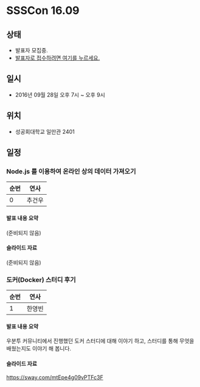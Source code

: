 # SSSCon 16.09

## 상태
 - 발표자 모집중.
 - [발표자로 접수하려면 여기를 누르세요.](https://goo.gl/forms/DR4PNTEqtDAOI2Bp1)

## 일시
 - 2016년 09월 28일 오후 7시 ~ 오후 9시

## 위치
 - 성공회대학교 일만관 2401

## 일정

### Node.js 를 이용하여 온라인 상의 데이터 가져오기
순번|연사
--- | ---
0 | 추건우
#### 발표 내용 요약
(준비되지 않음)
#### 슬라이드 자료
(준비되지 않음)

### 도커(Docker) 스터디 후기
순번|연사
--- | ---
1 | 한영빈
#### 발표 내용 요약
우분투 커뮤니티에서 진행했던 도커 스터디에 대해 이야기 하고, 스터디를 통해 무엇을 배웠는지도 이야기 해 봅니다.
#### 슬라이드 자료
https://sway.com/mtEpe4g09vPTFc3F
